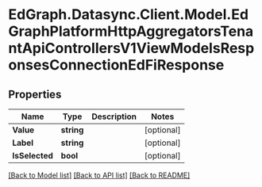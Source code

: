 # EdGraph.Datasync.Client.Model.EdGraphPlatformHttpAggregatorsTenantApiControllersV1ViewModelsResponsesConnectionEdFiResponse

## Properties

Name | Type | Description | Notes
------------ | ------------- | ------------- | -------------
**Value** | **string** |  | [optional] 
**Label** | **string** |  | [optional] 
**IsSelected** | **bool** |  | [optional] 

[[Back to Model list]](../README.md#documentation-for-models) [[Back to API list]](../README.md#documentation-for-api-endpoints) [[Back to README]](../README.md)

